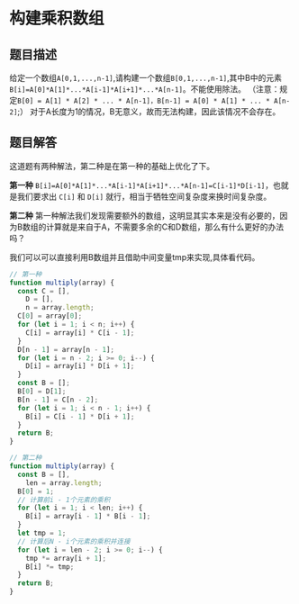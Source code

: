 # 构建乘积数组

## 题目描述

给定一个数组`A[0,1,...,n-1]`,请构建一个数组`B[0,1,...,n-1]`,其中B中的元素`B[i]=A[0]*A[1]*...*A[i-1]*A[i+1]*...*A[n-1]`。不能使用除法。
（注意：规定`B[0] = A[1] * A[2] * ... * A[n-1]，B[n-1] = A[0] * A[1] * ... * A[n-2]`;）
对于A长度为1的情况，B无意义，故而无法构建，因此该情况不会存在。

## 题目解答

这道题有两种解法，第二种是在第一种的基础上优化了下。

__第一种__
`B[i]=A[0]*A[1]*...*A[i-1]*A[i+1]*...*A[n-1]=C[i-1]*D[i-1]`，也就是我们要求出 `C[i]` 和 `D[i]` 就行，相当于牺牲空间复杂度来换时间复杂度。

__第二种__
第一种解法我们发现需要额外的数组，这明显其实本来是没有必要的，因为B数组的计算就是来自于A，不需要多余的C和D数组，那么有什么更好的办法吗？

我们可以可以直接利用B数组并且借助中间变量tmp来实现,具体看代码。

```javascript
// 第一种
function multiply(array) {
  const C = [],
    D = [],
    n = array.length;
  C[0] = array[0];
  for (let i = 1; i < n; i++) {
    C[i] = array[i] * C[i - 1];
  }
  D[n - 1] = array[n - 1];
  for (let i = n - 2; i >= 0; i--) {
    D[i] = array[i] * D[i + 1];
  }
  const B = [];
  B[0] = D[1];
  B[n - 1] = C[n - 2];
  for (let i = 1; i < n - 1; i++) {
    B[i] = C[i - 1] * D[i + 1];
  }
  return B;
}
```

```javascript
// 第二种
function multiply(array) {
  const B = [],
    len = array.length;
  B[0] = 1;
  // 计算前i - 1个元素的乘积
  for (let i = 1; i < len; i++) {
    B[i] = array[i - 1] * B[i - 1];
  }
  let tmp = 1;
  // 计算后N - i个元素的乘积并连接
  for (let i = len - 2; i >= 0; i--) {
    tmp *= array[i + 1];
    B[i] *= tmp;
  }
  return B;
}
```
